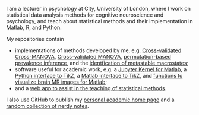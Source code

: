 I am a lecturer in psychology at City, University of London, where I work on statistical data analysis methods for cognitive neuroscience and psychology, and teach about statistical methods and their implementation in Matlab, R, and Python.

My repositories contain

-  implementations of methods developed by me, e.g. [Cross-validated Cross-MANOVA](https://github.com/allefeld/cvcrossmanova), [Cross-validated MANOVA](https://github.com/allefeld/cvmanova), [permutation-based prevalence inference](https://github.com/allefeld/prevalence-permutation), and the [identfication of metastable macrostates](https://github.com/allefeld/metastable-macrostates);
-  software useful for academic work, e.g. a [Jupyter Kernel for Matlab](https://github.com/allefeld/mkernel), a [Python interface to TikZ](https://github.com/allefeld/pytikz), a [Matlab interface to TikZ](https://github.com/allefeld/tikzfig), and [functions to visualize brain MR images for Matlab](https://github.com/allefeld/mrivis);
-  and a [web app to assist in the teaching of statistical methods](https://github.com/allefeld/tykhe).

I also use GitHub to publish my [personal academic home page](https://allefeld.github.io/) and a [random collection of nerdy notes]([https://github.com/allefeld/nerd-notes](https://allefeld.github.io/nerd-notes/)).
